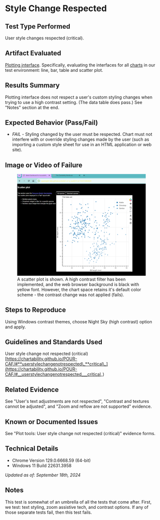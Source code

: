 # Style Change Respected

## Test Type Performed

User style changes respected (critical).

## Artifact Evaluated

[Plotting interface](https://docs.bokeh.org/en/latest/docs/user_guide/basic.html#ug-basic). Specifically, evaluating the interfaces for all [charts](https://quansight-labs.github.io/bokeh-a11y-audit/#_ts1723552414769) in our test environment: line, bar, table and scatter plot.

## Results Summary

Plotting interface does not respect a user's custom styling changes when trying to use a high contrast setting. (The data table does pass.) See "Notes" section at the end.

## Expected Behavior (Pass/Fail)

- _FAIL_ - Styling changed by the user must be respected. Chart must not interfere with or override styling changes made by the user (such as importing a custom style sheet for use in an HTML application or web site).

## Image or Video of Failure

<figure>
    <img width="803" alt="A scatter plot is shown. A high contrast filter has been implemented, and the web browser background is black with yellow font. However, the chart space retains it's default color scheme - the contrast change was not applied (fails)." src="./assets/plotting-interface_style-change-respected.png">
    <figcaption>A scatter plot is shown. A high contrast filter has been implemented, and the web browser background is black with yellow font. However, the chart space retains it's default color scheme - the contrast change was not applied (fails).</figcaption>
</figure>

## Steps to Reproduce

Using Windows contrast themes, choose Night Sky (high contrast) option and apply.

## Guidelines and Standards Used

User style change not respected (critical) [https://chartability.github.io/POUR-CAF/#**userstylechangenotrespected\_**critical\_](https://chartability.github.io/POUR-CAF/#__userstylechangenotrespected___critical_)

## Related Evidence

See "User's text adjustments are not respected", "Contrast and textures cannot be adjusted", and "Zoom and reflow are not supported" evidence.

## Known or Documented Issues

See "Plot tools: User style change not respected (critical)" evidence forms.

## Technical Details

- Chrome Version 129.0.6668.59 (64-bit)
- Windows 11 Build 22631.3958

_Updated as of: September 18th, 2024_

## Notes

This test is somewhat of an umbrella of all the tests that come after. First, we test: text styling, zoom assistive tech, and contrast options. If any of those separate tests fail, then this test fails.
